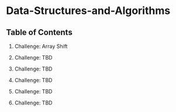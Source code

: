 # Data-Structures-and-Algorithms

## Table of Contents

1. Challenge: Array Shift

2. Challenge: TBD

3. Challenge: TBD

4. Challenge: TBD

5. Challenge: TBD

6. Challenge: TBD
